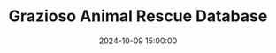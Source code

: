 ---
layout: inner
position: left
title: 'Grazioso Animal Rescue Database'
date: 2024-10-09 15:00:00
categories: development
tags: Java Database Refactoring
featured_image: '/img/projects/grazioso-animal-rescue-db-1130x864-2x.png'
project_link: 'https://github.com/SubparAtBest0219/ePortfolio/blob/main/Artifact%202/original/Driver.java'
button_icon: 'github'
button_text: 'Visit Original Project'
lead_text: "A fully functional animal rescue database with integrated design."
---